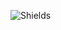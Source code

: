 ![Shields](https://github.com/gcj2450/shields/assets/11438971/c2109686-7aa3-4a03-b4c2-3c87c1c4afdd)
